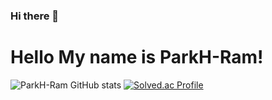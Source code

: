 ### Hi there 👋

# Hello My name is ParkH-Ram! 













![ParkH-Ram GitHub stats](https://github-readme-stats.vercel.app/api?username=ParkH-Ram&show_icons=true&theme=radical) [![Solved.ac Profile](http://mazassumnida.wtf/api/v2/generate_badge?boj=parkeryangga)](https://solved.ac/parkeryangga/)

<!--**ParkH-Ram/ParkH-Ram** is a ✨ _special_ ✨ repository because its `README.md` (this file) appears on your GitHub profile.

Here are some ideas to get you started:

- 🔭 I’m currently working on ...
- 🌱 I’m currently learning ...
- 👯 I’m looking to collaborate on ...
- 🤔 I’m looking for help with ...
- 💬 Ask me about ...
- 📫 How to reach me: h
- 😄 Pronouns: ...
- ⚡ Fun fact: ...
-->
